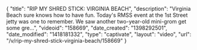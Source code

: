 {
    "title": "RIP MY SHRED STICK: VIRGINIA BEACH",
    "description": "Virginia Beach sure knows how to have fun. Today's RMSS event at the 1st Street jetty was one to remember. We saw another two-year-old mini-grom get some gre...",
    "videoid": "158669",
    "date_created": "1398292501",
    "date_modified": "1418181332",
    "type": "captivate",
    "layout": "video",
    "url": "\/v\/rip-my-shred-stick-virginia-beach\/158669"
}